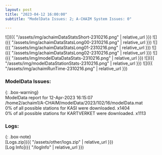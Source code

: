 ```yaml
---
layout: post
title: "2023-04-12 16:00:00"
subtitle: "ModelData Issues: 2; A-CHAIM System Issues: 0"

---
```


![]({{ "/assets/img/achaimDataStatsShort-2310216.png" | relative_url }})
![]({{ "/assets/img/achaimDataStatsLong00-2310216.png" | relative_url }})
![]({{ "/assets/img/achaimDataStatsLong01-2310216.png" | relative_url }})
![]({{ "/assets/img/achaimDataStatsLong02-2310216.png" | relative_url }})
![]({{ "/assets/img/modelDataDataStats-2310216.png" | relative_url }})
![]({{ "/assets/img/modelDataStationStats-2310216.png" | relative_url }})
![]({{ "/assets/img/achaimRunTime-2310216.png" | relative_url }})


### ModelData Issues:  
  
{: .box-warning}  
 ModelData report for 12-Apr-2023 16:15:07   
 /home2/achaim1/A-CHAIM/modelData/2023/102/16/modelData.mat   
 0% of all possible stations for KASI were downloaded. x1404   
 0% of all possible stations for KARTVERKET were downloaded. x1113   
  


### Logs:  
  
{: .box-note}  
[Logs.zip]({{ "/assets/other/logs.zip" | relative_url }})  
[Log Info]({{ "/logInfo" | relative_url }})  
